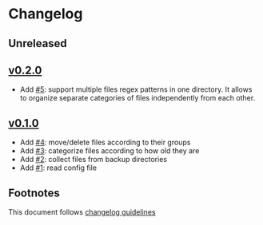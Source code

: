 # Changelog

## Unreleased

## [v0.2.0]

- Add [#5]: support multiple files regex patterns in one directory. It allows
            to organize separate categories of files independently from each
            other.

## [v0.1.0]

- Add [#4]: move/delete files according to their groups
- Add [#3]: categorize files according to how old they are
- Add [#2]: collect files from backup directories
- Add [#1]: read config file

## Footnotes

This document follows [changelog guidelines]

[v0.2.0]: https://github.com/dimus/backme/compare/v0.1.0...v0.2.0
[v0.1.0]: https://github.com/dimus/backme/tree/v0.1.0

[#5]: https://github.com/dimus/backme/issues/5
[#4]: https://github.com/dimus/backme/issues/4
[#3]: https://github.com/dimus/backme/issues/3
[#2]: https://github.com/dimus/backme/issues/2
[#1]: https://github.com/dimus/backme/issues/1

[changelog guidelines]: https://github.com/olivierlacan/keep-a-changelog
